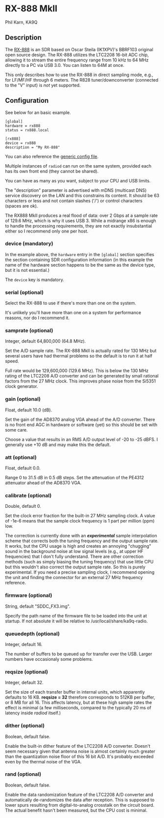 # RX-888 MkII

Phil Karn, KA9Q

## Description

The [RX-888](https://www.rx-888.com/rx/) is an SDR based on Oscar Steila (IK1XPV)'s BBRF103 original open source design. The RX-888 utilizes the LTC2208 16-bit ADC chip, allowing it to stream the entire frequency range from 10 kHz to 64 MHz directly to a PC via USB 3.0. You can listen to 64M at once.

This only describes how to use the RX-888 in direct sampling mode, e.g., for LF/MF/HF through 6 meters. The R828 tuner/downconverter (connected to the "V" input) is *not* yet supported.

## Configuration

See below for an basic example.

```
[global]
hardware = rx888
status = rx888.local

[rx888]
device = rx888
description = "My RX-888"
```

You can also reference the [generic config file](/config/radiod@rx888-generic.conf).

Multiple instances of `radiod` can run on the same system, provided each has its own front end (they cannot be shared).

You can have as many as you want, subject to your CPU and USB limits.

The "description" parameter is advertised with mDNS (multicast DNS) service discovery on the LAN and this constrains its content. It should be 63 characters or less and not contain slashes ('/') or control characters (spaces are ok).

The RX888 MkII produces a real flood of data: over 2 Gbps at a sample rate of 129.6 MHz, which is why it uses USB 3. While a midrange x86 is enough to handle the processing requirements, they are not exactly insubstantial either so I recommend only one per host.

### device (mandatory)

In the example above, the `hardware` entry in the `[global]` section specifies the section containing SDR configuration information (in this example the name of the hardware section happens to be the same as the device type, but it is not essential.)

The `device` key is mandatory.

### serial (optional)

Select the RX-888 to use if there's more than one on the system.

It's unlikely you'll have more than one on a system for performance reasons, nor do I recommend it.

### samprate (optional)

Integer, default 64,800,000 (64.8 MHz).

Set the A/D sample rate. The RX-888 MkII is actually rated for 130 MHz but several users have had thermal problems so the default is to run it at half speed.

Full rate would be 129,600,000 (129.6 MHz). This is below the 130 MHz rating of the LTC2208 A/D converter and can be generated by small rational factors from the 27 MHz clock. This improves phase noise from the Si5351 clock generator.

### gain (optional)

Float, default 10.0 (dB).

Set the gain of the AD8370 analog VGA ahead of the A/D converter. There is no front end AGC in hardware or software (yet) so this should be set with some care.

Choose a value that results in an RMS A/D output level of -20 to -25 dBFS. I generally use +10 dB and may make this the default.

### att (optional)

Float, default 0.0.

Range 0 to 31.5 dB in 0.5 dB steps. Set the attenuation of the PE4312 attenuator ahead of the AD8370 VGA.

### calibrate (optional)

Double, default 0.

Set the clock error fraction for the built-in 27 MHz sampling clock. A value of -1e-6 means that the sample clock frequency is 1 part per million (ppm) low.

The correction is currently done with an ***experimental*** sample interpolation scheme that corrects both the tuning frequency and the output sample rate.
It works, but the CPU usage is high and creates an annoying "chugging" sound in the background noise at low signal levels (e.g., at upper HF frequencies) that I don't fully understand.
There are other correction methods (such as simply biasing the tuning frequency) that use little CPU but this wouldn't also correct the output sample rate. So this is purely experimental. If you need a precise sampling clock, I recommend opening the unit and finding the connector for an external 27 MHz frequency reference.

### firmware (optional)

String, default "SDDC_FX3.img".

Specify the path name of the firmware file to be loaded into the unit at startup. If not absolute it will be relative to /usr/local/share/ka9q-radio.

### queuedepth (optional)

Integer, default 16.

The number of buffers to be queued up for transfer over the USB. Larger numbers have occasionaly some problems.

### reqsize (optional)

Integer, default 32.

Set the size of each transfer buffer in internal units, which apparently defaults to 16 KB. **reqsize = 32** therefore corresponds to 512KB per buffer, or 8 MB for all 16.
This affects latency, but at these high sample rates the effect is minimal (a few milliseconds, compared to the typically 20 ms of latency inside *radiod* itself.)

### dither (optional)

Boolean, default false.

Enable the built-in dither feature of the LTC2208 A/D converter. Doesn't seem necessary given that antenna noise is almost certainly much greater than the quantization noise floor of this 16 bit A/D. It's probably exceeded even by the thermal noise of the VGA.

### rand (optional)

Boolean, default false.

Enable the data randomization feature of the LTC2208 A/D converter and automatically de-randomizes the data after reception. This is supposed to lower spurs resulting from digital-to-analog crosstalk on the circuit board. The actual benefit hasn't been measured, but the CPU cost is minimal.
